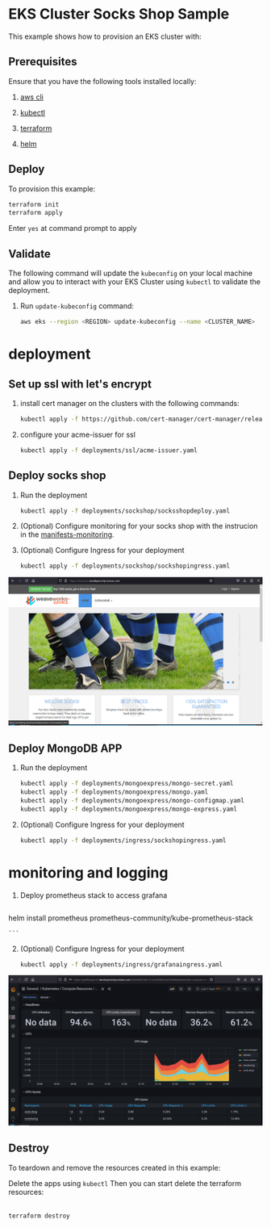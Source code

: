 # EKS Cluster Socks Shop Sample

This example shows how to provision an EKS cluster with:

## Prerequisites

Ensure that you have the following tools installed locally:

1. [aws cli](https://docs.aws.amazon.com/cli/latest/userguide/install-cliv2.html)
2. [kubectl](https://Kubernetes.io/docs/tasks/tools/)
3. [terraform](https://learn.hashicorp.com/tutorials/terraform/install-cli)

3. [helm](Helmhttps://helm.sh)


## Deploy

To provision this example:

```sh
terraform init
terraform apply
```

Enter `yes` at command prompt to apply

## Validate

The following command will update the `kubeconfig` on your local machine and allow you to interact with your EKS Cluster using `kubectl` to validate the deployment.

1. Run `update-kubeconfig` command:

    ```sh
    aws eks --region <REGION> update-kubeconfig --name <CLUSTER_NAME>


# deployment


## Set up ssl with let's encrypt

1. install cert manager on the clusters with the following commands:

    ```sh
    kubectl apply -f https://github.com/cert-manager/cert-manager/releases/download/v1.11.0/cert-manager.yaml
    ```



1. configure your acme-issuer for ssl

    ```sh
    kubectl apply -f deployments/ssl/acme-issuer.yaml
    
    ```

## Deploy socks shop

1. Run the deployment

    ```sh
    kubectl apply -f deployments/sockshop/socksshopdeploy.yaml
    
    ```


2. (Optional) Configure monitoring for your socks shop with the instrucion in the [manifests-monitoring](deployment/sockshop/manifests-monitoring/).

3. (Optional) Configure Ingress for your deployment

    ```sh
    kubectl apply -f deployments/sockshop/sockshopingress.yaml
    
    ```
[![Screenshot of socks homepage](/screenshots/socksshop.png)](/screenshots/socksshop.png)

## Deploy MongoDB APP

1. Run the deployment

    ```sh
    kubectl apply -f deployments/mongoexpress/mongo-secret.yaml
    kubectl apply -f deployments/mongoexpress/mongo.yaml
    kubectl apply -f deployments/mongoexpress/mongo-configmap.yaml
    kubectl apply -f deployments/mongoexpress/mongo-express.yaml
    
    ```

2. (Optional) Configure Ingress for your deployment

    ```sh
    kubectl apply -f deployments/ingress/sockshopingress.yaml
    
    ```

# monitoring and logging

1. Deploy prometheus stack to access grafana

    ```sh
helm install prometheus prometheus-community/kube-prometheus-stack
    
    ```
2. (Optional) Configure Ingress for your deployment

    ```sh
    kubectl apply -f deployments/ingress/grafanaingress.yaml
    
    ```

[![Screenshot of Grafana](/screenshots/graffanadashboard.png)](/screenshots/graffanadashboard.png)

## Destroy

To teardown and remove the resources created in this example:



Delete the apps using `kubectl` 
Then you can start delete the terraform resources:
```sh

terraform destroy 
````